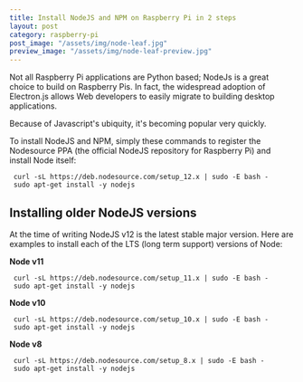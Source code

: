 ```yaml
---
title: Install NodeJS and NPM on Raspberry Pi in 2 steps
layout: post
category: raspberry-pi
post_image: "/assets/img/node-leaf.jpg"
preview_image: "/assets/img/node-leaf-preview.jpg"
---
```


Not all Raspberry Pi applications are Python based; NodeJs is a great choice to build on Raspberry Pis. In fact, the widespread adoption of Electron.js allows Web developers to easily migrate to building desktop applications.

Because of Javascript's ubiquity, it's becoming popular very quickly.

To install NodeJS and NPM, simply these commands to register the Nodesource PPA (the official NodeJS repository for Raspberry Pi) and install Node itself:

     curl -sL https://deb.nodesource.com/setup_12.x | sudo -E bash -
     sudo apt-get install -y nodejs
		 
## Installing older NodeJS versions

At the time of writing NodeJS v12 is the latest stable major version. Here are examples to install each of the LTS (long term support) versions of Node:

**Node v11**

     curl -sL https://deb.nodesource.com/setup_11.x | sudo -E bash -
     sudo apt-get install -y nodejs

**Node v10**

     curl -sL https://deb.nodesource.com/setup_10.x | sudo -E bash -
     sudo apt-get install -y nodejs

**Node v8**

     curl -sL https://deb.nodesource.com/setup_8.x | sudo -E bash -
     sudo apt-get install -y nodejs